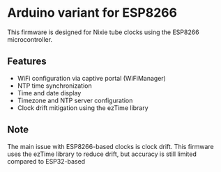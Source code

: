 # Arduino variant for ESP8266

This firmware is designed for Nixie tube clocks using the ESP8266 microcontroller.

## Features

- WiFi configuration via captive portal (WiFiManager)
- NTP time synchronization
- Time and date display
- Timezone and NTP server configuration
- Clock drift mitigation using the ezTime library

## Note

The main issue with ESP8266-based clocks is clock drift. This firmware uses the ezTime library to reduce drift, but accuracy is still limited compared to ESP32-based